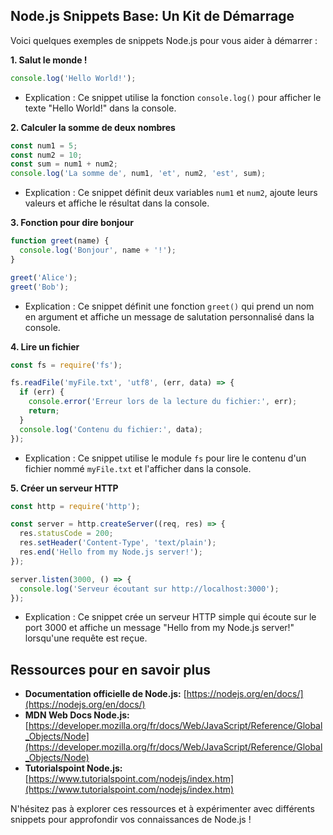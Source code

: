 ##  Node.js Snippets Base: Un Kit de Démarrage

Voici quelques exemples de snippets Node.js pour vous aider à démarrer :

**1.  Salut le monde !**

```javascript
console.log('Hello World!');
```

* Explication : Ce snippet utilise la fonction `console.log()` pour afficher le texte "Hello World!" dans la console.

**2.  Calculer la somme de deux nombres**

```javascript
const num1 = 5;
const num2 = 10;
const sum = num1 + num2;
console.log('La somme de', num1, 'et', num2, 'est', sum);
```

* Explication : Ce snippet définit deux variables `num1` et `num2`, ajoute leurs valeurs et affiche le résultat dans la console.

**3.  Fonction pour dire bonjour**

```javascript
function greet(name) {
  console.log('Bonjour', name + '!');
}

greet('Alice');
greet('Bob');
```

* Explication : Ce snippet définit une fonction `greet()` qui prend un nom en argument et affiche un message de salutation personnalisé dans la console.

**4.  Lire un fichier**

```javascript
const fs = require('fs');

fs.readFile('myFile.txt', 'utf8', (err, data) => {
  if (err) {
    console.error('Erreur lors de la lecture du fichier:', err);
    return;
  }
  console.log('Contenu du fichier:', data);
});
```

* Explication : Ce snippet utilise le module `fs` pour lire le contenu d'un fichier nommé `myFile.txt` et l'afficher dans la console.

**5.  Créer un serveur HTTP**

```javascript
const http = require('http');

const server = http.createServer((req, res) => {
  res.statusCode = 200;
  res.setHeader('Content-Type', 'text/plain');
  res.end('Hello from my Node.js server!');
});

server.listen(3000, () => {
  console.log('Serveur écoutant sur http://localhost:3000');
});
```

* Explication : Ce snippet crée un serveur HTTP simple qui écoute sur le port 3000 et affiche un message "Hello from my Node.js server!" lorsqu'une requête est reçue.


##  Ressources pour en savoir plus

* **Documentation officielle de Node.js:** [https://nodejs.org/en/docs/](https://nodejs.org/en/docs/)
* **MDN Web Docs Node.js:** [https://developer.mozilla.org/fr/docs/Web/JavaScript/Reference/Global_Objects/Node](https://developer.mozilla.org/fr/docs/Web/JavaScript/Reference/Global_Objects/Node)
* **Tutorialspoint Node.js:** [https://www.tutorialspoint.com/nodejs/index.htm](https://www.tutorialspoint.com/nodejs/index.htm)

N'hésitez pas à explorer ces ressources et à expérimenter avec différents snippets pour approfondir vos connaissances de Node.js !



